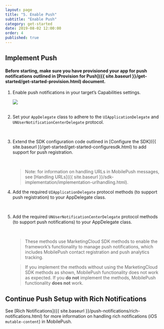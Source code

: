 ```yaml
---
layout: page
title: "5. Enable Push"
subtitle: "Enable Push"
category: get-started
date: 2019-08-02 12:00:00
order: 4
published: true
---
```



## Implement Push

#### Before starting, make sure you have provisioned your app for push notifications outlined in [Provision for Push]({{ site.baseurl }}/get-started/get-started-provision.html) document.

1. Enable push notifications in your target’s Capabilities settings.

    <img class="img-responsive" src="{{ site.baseurl }}/assets/SDKConfigure6.png" /><br/><br>

1. Set your `AppDelegate` class to adhere to the `UIApplicationDelegate` and `UNUserNotificationCenterDelegate` protocol.
    <script src="https://gist.github.com/88c8b6247e1e1cdce48a19dc0c19e304.js"></script><br>

1. Extend the SDK configuration code outlined in [Configure the SDK]({{ site.baseurl }}/get-started/get-started-configuresdk.html) to add support for push registration. 
    
    <script src="https://gist.github.com/sfmc-mobilepushsdk/75374975e2f386560c04455dec1092bd.js"></script><br>

    > Note: for information on handling URLs in MobilePush messages, see [Handling URLs]({{ site.baseurl }}/sdk-implementation/implementation-urlhandling.html).

1. Add the required `UIApplicationDelegate` protocol methods (to support push registration) to your AppDelegate class.

    <script src="https://gist.github.com/14a82bd3208be864e0ace803e7d6632f.js"></script><br>

1. Add the required `UNUserNotificationCenterDelegate` protocol methods (to support push notifications) to your AppDelegate class.

    <script src="https://gist.github.com/sfmc-mobilepushsdk/53c9322a4b54dd11fe008d76a611b801.js"></script><br>
    
    > These methods use MarketingCloud SDK methods to enable the framework’s functionality to manage push notifications, which includes MobilePush contact registration and push analytics tracking.

    > If you implement the methods without using the MarketingCloud SDK methods as shown, MobilePush functionality does not work as expected. If you **do not** implement the methods, MobilePush functionality **does not** work.
  
## Continue Push Setup with Rich Notifications

See [Rich Notifications]({{ site.baseurl }}/push-notifications/rich-notifications.html) for more information on handling rich notifications (iOS `mutable-content`) in MobilePush.

